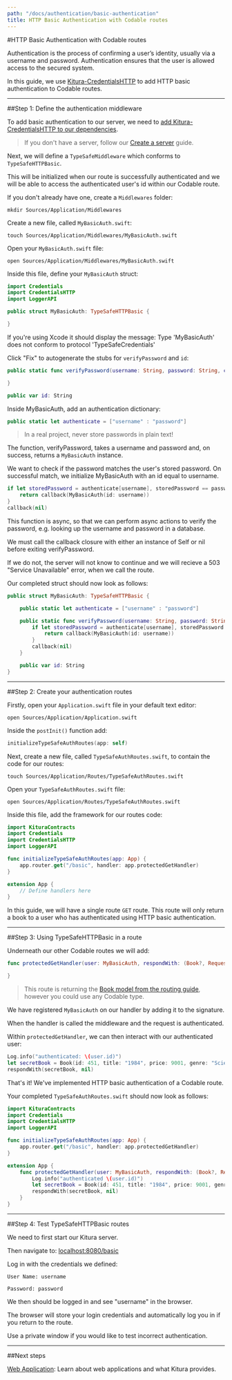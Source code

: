 ```yaml
---
path: "/docs/authentication/basic-authentication"
title: HTTP Basic Authentication with Codable routes
---
```


#HTTP Basic Authentication with Codable routes

Authentication is the process of confirming a user’s identity, usually via a username and password. Authentication ensures that the user is allowed access to the secured system.

In this guide, we use [Kitura-CredentialsHTTP](https://github.com/Kitura-Next/Kitura-CredentialsHTTP) to add HTTP basic authentication to Codable routes.

---

##Step 1: Define the authentication middleware

To add basic authentication to our server, we need to [add Kitura-CredentialsHTTP to our dependencies](https://github.com/Kitura-Next/Kitura-CredentialsHTTP#add-dependencies).

> If you don't have a server, follow our [Create a server](../getting-started/create-server-cli) guide.

Next, we will define a `TypeSafeMiddleware` which conforms to `TypeSafeHTTPBasic`.

This will be initialized when our route is successfully authenticated and we will be able to access the authenticated user's id within our Codable route.

If you don't already have one, create a `Middlewares` folder:

```
mkdir Sources/Application/Middlewares
```

Create a new file, called `MyBasicAuth.swift`:

```
touch Sources/Application/Middlewares/MyBasicAuth.swift
```

Open your `MyBasicAuth.swift` file:

```
open Sources/Application/Middlewares/MyBasicAuth.swift
```

Inside this file, define your `MyBasicAuth` struct:

```swift
import Credentials
import CredentialsHTTP
import LoggerAPI

public struct MyBasicAuth: TypeSafeHTTPBasic {

}
```

If you're using Xcode it should display the message: Type 'MyBasicAuth' does not conform to protocol 'TypeSafeCredentials'

Click "Fix" to autogenerate the stubs for `verifyPassword` and `id`:

```swift
public static func verifyPassword(username: String, password: String, callback: @escaping (MyBasicAuth?) -> Void) {

}

public var id: String
```

Inside MyBasicAuth, add an authentication dictionary:

```swift
public static let authenticate = ["username" : "password"]
```

> In a real project, never store passwords in plain text!

The function, verifyPassword, takes a username and password and, on success, returns a `MyBasicAuth` instance.

We want to check if the password matches the user's stored password. On successful match, we initialize MyBasicAuth with an id equal to username.

```swift
if let storedPassword = authenticate[username], storedPassword == password {
    return callback(MyBasicAuth(id: username))
}
callback(nil)
```

This function is async, so that we can perform async actions to verify the password, e.g. looking up the username and password in a database.

We must call the callback closure with either an instance of Self or nil before exiting verifyPassword.

If we do not, the server will not know to continue and we will recieve a 503 "Service Unavailable" error, when we call the route.

Our completed struct should now look as follows:

```swift
public struct MyBasicAuth: TypeSafeHTTPBasic {

    public static let authenticate = ["username" : "password"]

    public static func verifyPassword(username: String, password: String, callback: @escaping (MyBasicAuth?) -> Void) {
        if let storedPassword = authenticate[username], storedPassword == password {
            return callback(MyBasicAuth(id: username))
        }
        callback(nil)
    }

    public var id: String
}
```

---

##Step 2: Create your authentication routes

Firstly, open your `Application.swift` file in your default text editor:

```
open Sources/Application/Application.swift
```

Inside the `postInit()` function add:

```swift
initializeTypeSafeAuthRoutes(app: self)
```

Next, create a new file, called `TypeSafeAuthRoutes.swift`, to contain the code for our routes:

```
touch Sources/Application/Routes/TypeSafeAuthRoutes.swift
```

Open your `TypeSafeAuthRoutes.swift` file:

```
open Sources/Application/Routes/TypeSafeAuthRoutes.swift
```

Inside this file, add the framework for our routes code:
```swift
import KituraContracts
import Credentials
import CredentialsHTTP
import LoggerAPI

func initializeTypeSafeAuthRoutes(app: App) {
    app.router.get("/basic", handler: app.protectedGetHandler)
}

extension App {
    // Define handlers here
}
```

In this guide, we will have a single route `GET` route. This route will only return a book to a user who has authenticated using HTTP basic authentication.

---

##Step 3: Using TypeSafeHTTPBasic in a route

Underneath our other Codable routes we will add:

```swift
func protectedGetHandler(user: MyBasicAuth, respondWith: (Book?, RequestError?) -> Void) {

}
```

> This route is returning the [Book model from the routing guide](/docs/routing/what-is-routing#codable-model), however you could use any Codable type.

We have registered `MyBasicAuth` on our handler by adding it to the signature.

When the handler is called the middleware and the request is authenticated.

Within `protectedGetHandler`, we can then interact with our authenticated user:

```swift
Log.info("authenticated: \(user.id)")
let secretBook = Book(id: 451, title: "1984", price: 9001, genre: "Science Fiction")
respondWith(secretBook, nil)
```

That's it! We've implemented HTTP basic authentication of a Codable route.

Your completed `TypeSafeAuthRoutes.swift` should now look as follows:

```swift
import KituraContracts
import Credentials
import CredentialsHTTP
import LoggerAPI

func initializeTypeSafeAuthRoutes(app: App) {
    app.router.get("/basic", handler: app.protectedGetHandler)
}

extension App {
    func protectedGetHandler(user: MyBasicAuth, respondWith: (Book?, RequestError?) -> Void) {
        Log.info("authenticated \(user.id)")
        let secretBook = Book(id: 451, title: "1984", price: 9001, genre: "Science Fiction")
        respondWith(secretBook, nil)
    }
}
```
---

##Step 4: Test TypeSafeHTTPBasic routes

We need to first start our Kitura server.

Then navigate to: <a href="http://localhost:808/basic" target="blank">localhost:8080/basic</a>

Log in with the credentials we defined:

```
User Name: username
```

```
Password: password
```

We then should be logged in and see "username" in the browser.

The browser will store your login credentials and automatically log you in if you return to the route.

Use a private window if you would like to test incorrect authentication.

---

##Next steps

[Web Application](../web/what-is-templating): Learn about web applications and what Kitura provides.
